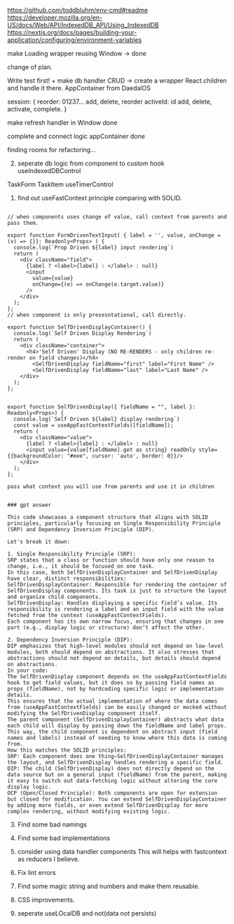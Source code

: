 https://github.com/toddbluhm/env-cmd#readme
https://developer.mozilla.org/en-US/docs/Web/API/IndexedDB_API/Using_IndexedDB
https://nextjs.org/docs/pages/building-your-application/configuring/environment-variables

make Loading wrapper reusing Window -> done

change of plan.

Write test first! +
make db handler CRUD
-> create a wrapper React.children and handle it there.
AppContainer from DaedalOS

session: {
reorder: 01237...
add, delete, reorder
activeId: id
add, delete, activate, complete.
}

make refresh handler in Window done

complete and connect logic appContainer done

finding rooms for refactoring...

2. seperate db logic from component to custom hook useIndexedDBControl

TaskForm
TaskItem
useTimerControl

1. find out useFastContext principle comparing with SOLID.

```

// when components uses change of value, call context from parents and pass them.

export function FormDrivenTextInput( { label = '', value, onChange = (v) => {}}: Readonly<Props> ) {
  console.log(`Prop Driven ${label} input rendering`)
  return (
    <div className="field">
      {label ? <label>{label} : </label> : null}
      <input
        value={value}
        onChange={(e) => onChange(e.target.value)}
      />
    </div>
  );
};
// when component is only presesntational, call directly.

export function SelfDrivenDisplayContainer() {
  console.log(`Self Driven Display Rendering`)
  return (
    <div className="container">
      <h4>'Self Driven' Display (NO RE-RENDERS - only children re-render on field changes)</h4>
        <SelfDrivenDisplay fieldName="first" label="First Name" />
        <SelfDrivenDisplay fieldName="last" label="Last Name" />
    </div>
  );
};


export function SelfDrivenDisplay({ fieldName = "", label }: Readonly<Props>) {
  console.log(`Self Driven ${label} display rendering`)
  const value = useAppFastContextFields([fieldName]);
  return (
    <div className="value">
      {label ? <label>{label} : </label> : null}
      <input value={value[fieldName].get as string} readOnly style={{backgroundColor: "#eee", cursor: 'auto', border: 0}}/>
    </div>
  );
};

pass what context you will use from parents and use it in children


### gpt answer

This code showcases a component structure that aligns with SOLID principles, particularly focusing on Single Responsibility Principle (SRP) and Dependency Inversion Principle (DIP).

Let's break it down:

1. Single Responsibility Principle (SRP):
SRP states that a class or function should have only one reason to change, i.e., it should be focused on one task.
In this case, both SelfDrivenDisplayContainer and SelfDrivenDisplay have clear, distinct responsibilities:
SelfDrivenDisplayContainer: Responsible for rendering the container of SelfDrivenDisplay components. Its task is just to structure the layout and organize child components.
SelfDrivenDisplay: Handles displaying a specific field’s value. Its responsibility is rendering a label and an input field with the value fetched from the context (useAppFastContextFields).
Each component has its own narrow focus, ensuring that changes in one part (e.g., display logic or structure) don’t affect the other.

2. Dependency Inversion Principle (DIP):
DIP emphasizes that high-level modules should not depend on low-level modules, both should depend on abstractions. It also stresses that abstractions should not depend on details, but details should depend on abstractions.
In your code:
The SelfDrivenDisplay component depends on the useAppFastContextFields hook to get field values, but it does so by passing field names as props (fieldName), not by hardcoding specific logic or implementation details.
This ensures that the actual implementation of where the data comes from (useAppFastContextFields) can be easily changed or mocked without modifying the SelfDrivenDisplay component itself.
The parent component (SelfDrivenDisplayContainer) abstracts what data each child will display by passing down the fieldName and label props. This way, the child component is dependent on abstract input (field names and labels) instead of needing to know where this data is coming from.
How this matches the SOLID principles:
SRP: Each component does one thing—SelfDrivenDisplayContainer manages the layout, and SelfDrivenDisplay handles rendering a specific field.
DIP: The child (SelfDrivenDisplay) does not directly depend on the data source but on a general input (fieldName) from the parent, making it easy to switch out data-fetching logic without altering the core display logic.
OCP (Open/Closed Principle): Both components are open for extension but closed for modification. You can extend SelfDrivenDisplayContainer by adding more fields, or even extend SelfDrivenDisplay for more complex rendering, without modifying existing logic.
```

3. Find some bad namings

4. Find some bad implementations

5. consider using data handler components
   This will helps with fastcontext as reducers I believe.

6. Fix lint errors

7. Find some magic string and numbers and make them reusable.

8. CSS improvements.

9. seperate useLOcalDB and not(data not persists)
